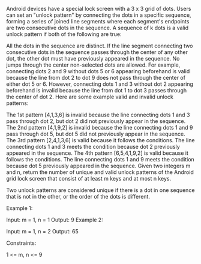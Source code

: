Android devices have a special lock screen with a 3 x 3 grid of dots. Users can set an "unlock pattern" by connecting the dots in a specific sequence, forming a series of joined line segments where each segment's endpoints are two consecutive dots in the sequence. A sequence of k dots is a valid unlock pattern if both of the following are true:

All the dots in the sequence are distinct.
If the line segment connecting two consecutive dots in the sequence passes through the center of any other dot, the other dot must have previously appeared in the sequence. No jumps through the center non-selected dots are allowed.
For example, connecting dots 2 and 9 without dots 5 or 6 appearing beforehand is valid because the line from dot 2 to dot 9 does not pass through the center of either dot 5 or 6.
However, connecting dots 1 and 3 without dot 2 appearing beforehand is invalid because the line from dot 1 to dot 3 passes through the center of dot 2.
Here are some example valid and invalid unlock patterns:



The 1st pattern [4,1,3,6] is invalid because the line connecting dots 1 and 3 pass through dot 2, but dot 2 did not previously appear in the sequence.
The 2nd pattern [4,1,9,2] is invalid because the line connecting dots 1 and 9 pass through dot 5, but dot 5 did not previously appear in the sequence.
The 3rd pattern [2,4,1,3,6] is valid because it follows the conditions. The line connecting dots 1 and 3 meets the condition because dot 2 previously appeared in the sequence.
The 4th pattern [6,5,4,1,9,2] is valid because it follows the conditions. The line connecting dots 1 and 9 meets the condition because dot 5 previously appeared in the sequence.
Given two integers m and n, return the number of unique and valid unlock patterns of the Android grid lock screen that consist of at least m keys and at most n keys.

Two unlock patterns are considered unique if there is a dot in one sequence that is not in the other, or the order of the dots is different.

 

Example 1:

Input: m = 1, n = 1
Output: 9
Example 2:

Input: m = 1, n = 2
Output: 65
 

Constraints:

1 <= m, n <= 9
